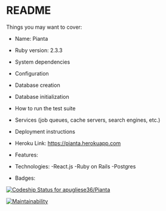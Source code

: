 # README

Things you may want to cover:

* Name: Pianta

* Ruby version: 2.3.3

* System dependencies

* Configuration

* Database creation

* Database initialization

* How to run the test suite

* Services (job queues, cache servers, search engines, etc.)

* Deployment instructions

* Heroku Link: https://pianta.herokuapp.com

* Features:

* Technologies:
-React.js
-Ruby on Rails
-Postgres

* Badges:

[ ![Codeship Status for apugliese36/Pianta](https://app.codeship.com/projects/b89c04e0-c5af-0135-ea1a-167add8c9948/status?branch=master)](https://app.codeship.com/projects/261032)

[![Maintainability](https://api.codeclimate.com/v1/badges/b191f33b7ccc196940a8/maintainability)](https://codeclimate.com/github/apugliese36/Pianta/maintainability)
